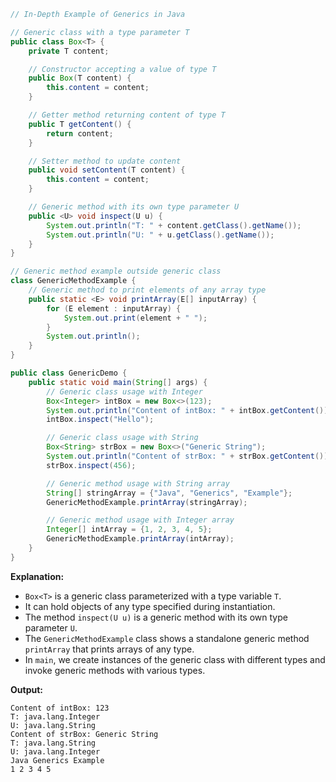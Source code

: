 ```java
// In-Depth Example of Generics in Java

// Generic class with a type parameter T
public class Box<T> {
    private T content;

    // Constructor accepting a value of type T
    public Box(T content) {
        this.content = content;
    }

    // Getter method returning content of type T
    public T getContent() {
        return content;
    }

    // Setter method to update content
    public void setContent(T content) {
        this.content = content;
    }

    // Generic method with its own type parameter U
    public <U> void inspect(U u) {
        System.out.println("T: " + content.getClass().getName());
        System.out.println("U: " + u.getClass().getName());
    }
}

// Generic method example outside generic class
class GenericMethodExample {
    // Generic method to print elements of any array type
    public static <E> void printArray(E[] inputArray) {
        for (E element : inputArray) {
            System.out.print(element + " ");
        }
        System.out.println();
    }
}

public class GenericDemo {
    public static void main(String[] args) {
        // Generic class usage with Integer
        Box<Integer> intBox = new Box<>(123);
        System.out.println("Content of intBox: " + intBox.getContent());
        intBox.inspect("Hello");

        // Generic class usage with String
        Box<String> strBox = new Box<>("Generic String");
        System.out.println("Content of strBox: " + strBox.getContent());
        strBox.inspect(456);

        // Generic method usage with String array
        String[] stringArray = {"Java", "Generics", "Example"};
        GenericMethodExample.printArray(stringArray);

        // Generic method usage with Integer array
        Integer[] intArray = {1, 2, 3, 4, 5};
        GenericMethodExample.printArray(intArray);
    }
}
```

**Explanation:**

- `Box<T>` is a generic class parameterized with a type variable `T`.
- It can hold objects of any type specified during instantiation.
- The method `inspect(U u)` is a generic method with its own type parameter `U`.
- The `GenericMethodExample` class shows a standalone generic method `printArray` that prints arrays of any type.
- In `main`, we create instances of the generic class with different types and invoke generic methods with various types.

**Output:**

```
Content of intBox: 123
T: java.lang.Integer
U: java.lang.String
Content of strBox: Generic String
T: java.lang.String
U: java.lang.Integer
Java Generics Example 
1 2 3 4 5 
```